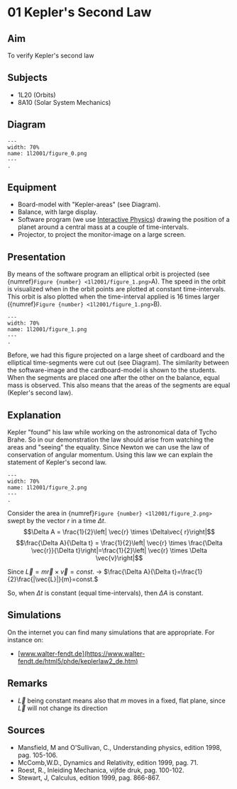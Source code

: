 # 01 Kepler's Second Law 
    
  
## Aim   
 To verify Kepler's second law    
  
## Subjects   
* 1L20 (Orbits) 
* 8A10 (Solar System Mechanics)   

## Diagram
    
```{figure} figures/figure_0.png  
---  
width: 70%  
name: 1l2001/figure_0.png  
---  
. 
```
    
  
## Equipment   
 *  Board-model with "Kepler-areas" (see Diagram). 
 *  Balance, with large display. 
 *  Software program (we use [Interactive Physics](http://www.interactivephysics.nl/)) drawing the position of a planet around a central mass at a couple of time-intervals. 
 *  Projector, to project the monitor-image on a large screen.
     
  
## Presentation   
 By means of the software program an elliptical orbit is projected (see {numref}`Figure {number} <1l2001/figure_1.png>`A). The speed in the orbit is visualized when in the orbit points are plotted at constant time-intervals. This orbit is also plotted when the time-interval applied is 16 times larger ({numref}`Figure {number} <1l2001/figure_1.png>`B).  

```{figure} figures/figure_1.png  
---  
width: 70%  
name: 1l2001/figure_1.png  
---  
. 
```

Before, we had this figure projected on a large sheet of cardboard and the elliptical time-segments were cut out (see Diagram). The similarity between the software-image and the cardboard-model is shown to the students. When the segments are placed one after the other on the balance, equal mass is observed. This also means that the areas of the segments are equal (Kepler's second law).      
  
## Explanation   
 Kepler "found" his law while working on the astronomical data of Tycho Brahe. So in our demonstration the law should arise from watching the areas and "seeing" the equality. Since Newton we can use the law of conservation of angular momentum. Using this law we can explain the statement of Kepler's second law.  

```{figure} figures/figure_2.png  
---  
width: 70%  
name: 1l2001/figure_2.png  
---  
. 
```

Consider the area in {numref}`Figure {number} <1l2001/figure_2.png>` swept by the vector $r$ in a time $\Delta t$.
$$\Delta A = \frac{1}{2}\left| \vec{r} \times \Delta\vec{ r}\right|$$
$$\frac{\Delta A}{\Delta t} = \frac{1}{2}\left| \vec{r} \times \frac{\Delta \vec{r}}{\Delta t}\right|=\frac{1}{2}\left| \vec{r} \times \Delta \vec{v}\right|$$

Since $\vec{L} = m \vec{r}\times\vec{v}=const.$ $\rightarrow$ $\frac{\Delta A}{\Delta t}=\frac{1}{2}\frac{|\vec{L}|}{m}=const.$
 
So, when $\Delta t$ is constant (equal time-intervals), then $\Delta A$ is constant.

## Simulations   
 On the internet you can find many simulations that are appropriate. For instance on: 
 - [www.walter-fendt.de](https://www.walter-fendt.de/html5/phde/keplerlaw2_de.htm)
  
## Remarks
* $\vec{L}$ being constant means also that $m$ moves in a fixed, flat plane, since $\vec{L}$ will not change its direction
  
## Sources
 *  Mansfield, M and O'Sullivan, C., Understanding physics, edition 1998, pag. 105-106. 
 *  McComb,W.D., Dynamics and Relativity, edition 1999, pag. 71. 
 *  Roest, R., Inleiding Mechanica, vijfde druk, pag. 100-102. 
 *  Stewart, J, Calculus, edition 1999, pag. 866-867.
  